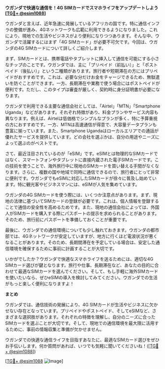 **ウガンダで快適な通信を！4G SIMカードでスマホライフをアップデートしよう[[TG💪+ @esim1088](https://t.me/s/esim1088)]**

ウガンダと言えば、近年急速に発展しているアフリカの国です。特に通信インフラの整備が進み、4Gネットワークも広範に利用できるようになりました。これにより、現地での生活やビジネスがより便利になりつつあります。そんな中、ウガンダで活躍するにはまず「4G SIMカード」が必要不可欠です。今回は、ウガンダの4G SIMカードについて詳しくご紹介します。

まず、SIMカードとは、携帯電話やタブレットに挿入して通信を可能にする小さなチップのことです。ウガンダでは、主に「プリペイド（前払い）」と「ポストペイド（後払い）」という二種類があります。旅行者や短期滞在の方にはプリペイドがおすすめです。これは、必要な分だけお金をチャージできるため、無駄遣いを防ぐことができます。一方、長期滞在や業務で使う場合にはポストペイドが便利です。ただし、このタイプは審査が厳しく、契約時に身分証明書が必要になります。

ウガンダで利用できる主要な通信会社としては、「Airtel」「MTN」「Smartphone Uganda」などがあります。それぞれ特徴があり、料金プランやサービス内容も異なります。例えば、Airtelは低価格でシンプルなプランが多く、特に予算重視の方におすすめです。一方、MTNは高速通信が得意で、大容量データプランも豊富に揃っています。また、Smartphone Ugandaはローカルエリアでの通話が優れたサービスを提供しています。どの会社を選ぶかは、自分の用途やニーズによって選ぶのがベストです。

さて、最近注目されているのが「eSIM」です。eSIMとは物理的なSIMカードではなく、スマートフォンやタブレットに直接内蔵された電子SIMカードです。この技術を使うことで、海外旅行中に現地のSIMカードを買い替える手間がなくなります。さらに、複数の国や地域で同時に通信できるので、旅行者にとって非常に便利です。ウガンダでもeSIMに対応したSIMカードが徐々に普及し始めています。特に観光客やビジネスマンには、eSIMが人気を集めています。

ウガンダの4G SIMカードを使う際には、いくつか注意点があります。まず、現地の法律に基づいてSIMカードの登録が必要です。これは、個人情報を登録することで通信の安全性を高めるためです。また、現地の通信会社によっては、外国人がSIMカードを購入する際にパスポートの提示を求められることがあります。そのため、旅行前にパスポートを準備しておくことが重要です。

最後に、ウガンダでの通信環境についても少し触れておきます。ウガンダの都市部では、4Gネットワークが安定していますが、地方に行くほど電波状況が悪くなることがあります。そのため、長期間滞在を予定している場合は、安定した通信環境を確保するために事前に計画することが大切です。

いかがでしたか？ウガンダで快適なスマホライフを送るためには、適切な4G SIMカード選びが鍵となります。旅行や仕事、長期滞在など、あなたの目的に合わせて最適なSIMカードを選んでください。そして、もし手軽に海外SIMカードを使いたいなら、ぜひeSIMの導入を検討してみてください。ウガンダでの生活がもっと楽しく便利になりますよ！

**まとめ**

ウガンダでは、通信技術の発展により、4G SIMカードが生活やビジネスに欠かせない存在となっています。プリペイドやポストペイド、そしてeSIMなど、さまざまな選択肢があります。それぞれの特徴を理解し、自分のニーズに合ったSIMカードを選ぶことが大切です。そして、現地での通信環境を最大限に活用するために、事前の情報収集と準備が欠かせません。

ウガンダでの快適な通信ライフを目指すあなたに、最適なSIMカード選びをぜひお手伝いします。何か質問があれば、いつでも気軽に聞いてくださいね！([[TG💪+ @esim1088](https://t.me/s/esim1088)]) 

[[TG💪+ @esim1088](https://t.me/s/esim1088) ![Image](https://i.postimg.cc/Y0z9fWf4/image.png)]